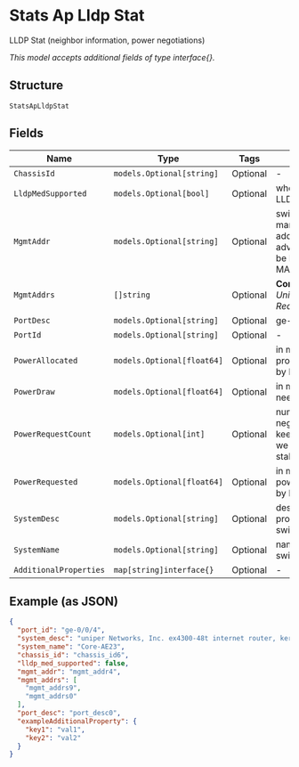 
# Stats Ap Lldp Stat

LLDP Stat (neighbor information, power negotiations)

*This model accepts additional fields of type interface{}.*

## Structure

`StatsApLldpStat`

## Fields

| Name | Type | Tags | Description |
|  --- | --- | --- | --- |
| `ChassisId` | `models.Optional[string]` | Optional | - |
| `LldpMedSupported` | `models.Optional[bool]` | Optional | whether it support LLDP-MED |
| `MgmtAddr` | `models.Optional[string]` | Optional | switch’s management address (if advertised), can be IPv4, IPv6, or MAC |
| `MgmtAddrs` | `[]string` | Optional | **Constraints**: *Unique Items Required* |
| `PortDesc` | `models.Optional[string]` | Optional | ge-0/0/4 |
| `PortId` | `models.Optional[string]` | Optional | - |
| `PowerAllocated` | `models.Optional[float64]` | Optional | in mW, provided/allocated by PSE |
| `PowerDraw` | `models.Optional[float64]` | Optional | in mW, total power needed by PD |
| `PowerRequestCount` | `models.Optional[int]` | Optional | number of negotiations, if it keeps increasing, we don’ t have a stable power |
| `PowerRequested` | `models.Optional[float64]` | Optional | in mW, the current power requested by PD |
| `SystemDesc` | `models.Optional[string]` | Optional | description provided by switch |
| `SystemName` | `models.Optional[string]` | Optional | name of the switch |
| `AdditionalProperties` | `map[string]interface{}` | Optional | - |

## Example (as JSON)

```json
{
  "port_id": "ge-0/0/4",
  "system_desc": "uniper Networks, Inc. ex4300-48t internet router, kernel JUNOS 20.4R3-S7.2, Build date: 2023-04-21 19:47:18 UTC Copyright (c) 1996-2023 Juniper Networks, Inc.",
  "system_name": "Core-AE23",
  "chassis_id": "chassis_id6",
  "lldp_med_supported": false,
  "mgmt_addr": "mgmt_addr4",
  "mgmt_addrs": [
    "mgmt_addrs9",
    "mgmt_addrs0"
  ],
  "port_desc": "port_desc0",
  "exampleAdditionalProperty": {
    "key1": "val1",
    "key2": "val2"
  }
}
```


